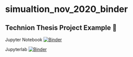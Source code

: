 # simualtion_nov_2020_binder
## Technion Thesis Project Example 🌇


Jupyter Notebook [![Binder](https://mybinder.org/badge_logo.svg)](https://mybinder.org/v2/gh/Shai2u/simualtion_nov_2020_binder/HEAD?filepath=simualtion_nov_2020_binder?urlpath=urlpath=tree/ipynb)

Jupyterlab [![Binder](https://mybinder.org/badge_logo.svg)](https://mybinder.org/v2/gh/Shai2u/simualtion_nov_2020_binder/HEAD?urlpath=lab)
